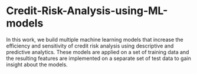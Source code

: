 # Credit-Risk-Analysis-using-ML-models
In this work, we build multiple machine learning models that increase the efficiency and sensitivity of credit risk analysis using descriptive and predictive analytics. These models are applied on a set of training data and the resulting features are implemented on a separate set of test data to gain insight about the models.
